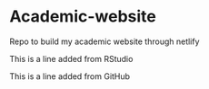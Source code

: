 # Academic-website
Repo to build my academic website through netlify

This is a line added from RStudio

This is a line added from GitHub
